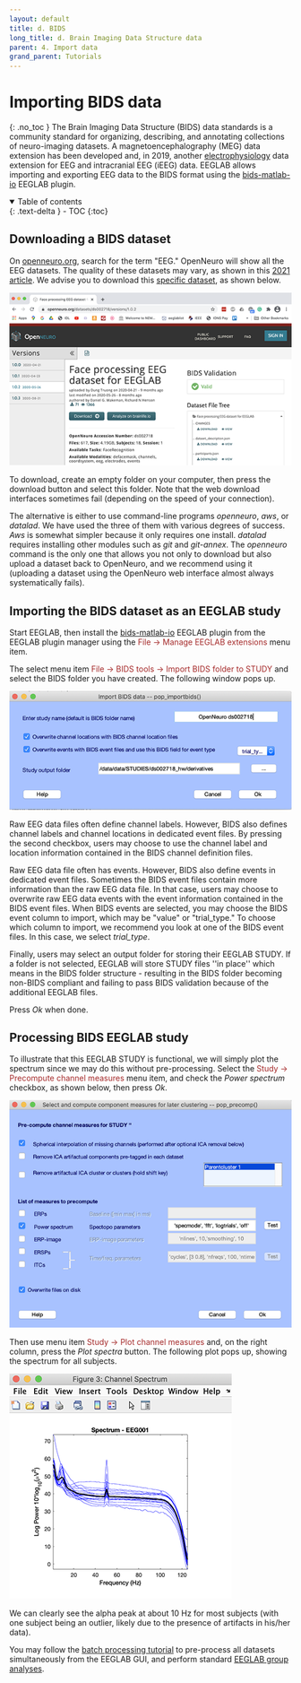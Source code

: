 ```yaml
---
layout: default
title: d. BIDS
long_title: d. Brain Imaging Data Structure data
parent: 4. Import data
grand_parent: Tutorials
---
```

Importing BIDS data
===========================
{: .no_toc }
The Brain Imaging Data Structure (BIDS) data standards is a community standard for organizing, describing, and annotating collections of neuro-imaging datasets. A magnetoencephalography (MEG) data extension has been developed and, in 2019, another [electrophysiology](https://github.com/bids-standard/bids-specification/blob/master/src/04-modality-specific-files/03-electroencephalography.md) data extension for EEG and intracranial EEG (iEEG) data. EEGLAB allows importing and exporting EEG data to the BIDS format using the [bids-matlab-io](https://github.com/sccn/bids-matlab-tools/wiki) EEGLAB plugin.

<details open markdown="block">
  <summary>
    Table of contents
  </summary>
  {: .text-delta }
- TOC
{:toc}
</details>

Downloading a BIDS dataset
----

On [openneuro.org](https://openneuro.org), search for the term "EEG." OpenNeuro will show all the EEG datasets. The quality of these datasets may vary, as shown in this [2021 article](https://sccn.ucsd.edu/eeglab/download/NER21_0057_MS.pdf). We advise you to download this [specific dataset](https://openneuro.org/datasets/ds002718/versions/1.0.2), as shown below.

![](/assets/images/openneuro.png)

To download, create an empty folder on your computer, then press the download button and select this folder. Note that the web download interfaces sometimes fail (depending on the speed of your connection).

The alternative is either to use command-line programs *openneuro*, *aws*, or *datalad*. We have used the three of them with various degrees of success. *Aws* is somewhat simpler because it only requires one install. *datalad* requires installing other modules such as *git* and *git-annex*. The *openneuro* command is the only one that allows you not only to download  but also upload a dataset back to OpenNeuro, and we recommend using it (uploading a dataset using the OpenNeuro web interface almost always systematically fails).

Importing the BIDS dataset as an EEGLAB study
----
Start EEGLAB, then install the [bids-matlab-io](https://github.com/sccn/bids-matlab-tools/wiki) EEGLAB plugin from the EEGLAB plugin manager using the <span style="color: brown">File → Manage EEGLAB extensions</span> menu item.

The select menu item <span style="color: brown">File → BIDS tools → Import BIDS folder to STUDY</span> and select the BIDS folder you have created. The following window pops up.

![](/assets/images/pop_importbids2.png)

Raw EEG data files often define channel labels. However, BIDS also defines channel labels and channel locations in dedicated event files. By pressing the second checkbox, users may choose to use the channel label and location information contained in the BIDS channel definition files.

Raw EEG data file often has events. However, BIDS also define events in dedicated event files. Sometimes the BIDS event files contain more information than the raw EEG data file. In that case, users may choose to overwrite raw EEG data events with the event information contained in the BIDS event files. When BIDS events are selected, you may choose the BIDS event column to import, which may be "value" or "trial_type." To choose which column to import, we recommend you look at one of the BIDS event files. In this case, we select *trial_type*.

Finally, users may select an output folder for storing their EEGLAB STUDY. If a folder is not selected, EEGLAB will store STUDY files ''in place'' which means in the BIDS folder structure - resulting in the BIDS folder becoming non-BIDS compliant and failing to pass BIDS validation because of the additional EEGLAB files.

Press *Ok* when done.

Processing BIDS EEGLAB study
----
To illustrate that this EEGLAB STUDY is functional, we will simply plot the spectrum since we may do this without pre-processing. Select the <span style="color: brown">Study → Precompute channel measures</span> menu item, and check the *Power spectrum* checkbox, as shown below, then press *Ok*.

![](/assets/images/bidsprecomp.png)

Then use menu item <span style="color: brown">Study → Plot channel measures</span> and, on the right column, press the *Plot spectra* button. The following plot pops up, showing the spectrum for all subjects.

![](/assets/images/bidsplot.png)

We can clearly see the alpha peak at about 10 Hz for most subjects (with one subject being an outlier, likely due to the presence of artifacts in his/her data). 

You may follow the [batch processing tutorial](/tutorials/10_Group_analysis/multiple_subject_proccessing_overview.html#perform-batch-processing) to pre-process all datasets simultaneously from the EEGLAB GUI, and perform standard [EEGLAB group analyses](/tutorials/10_Group_analysis/).
